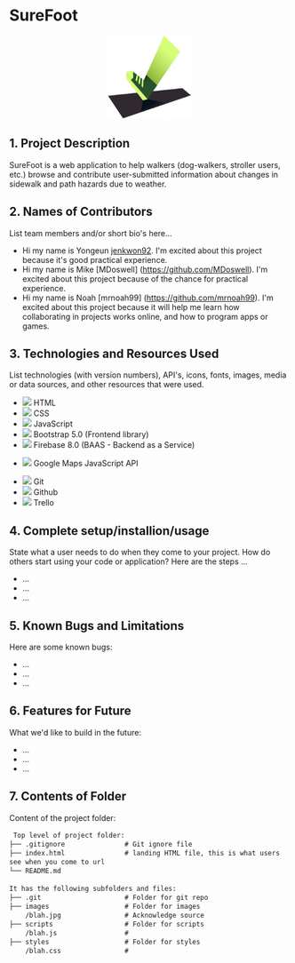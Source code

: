 # SureFoot
<div align="center">
  <a align="center" href="https://github.com/MDoswell/1800_202310_BBY-12">
    <img src="https://github.com/MDoswell/1800_202310_BBY-12/blob/main/images/surefoot_logo.png" alt="Logo" width="150" height="150">
  </a>
</div>

## 1. Project Description
SureFoot is a web application to help walkers (dog-walkers, stroller users, etc.) browse and contribute user-submitted information about changes in sidewalk and path hazards due to weather.

## 2. Names of Contributors
List team members and/or short bio's here... 
* Hi my name is Yongeun [jenkwon92](https://github.com/jenkwon92). I'm excited about this project because it's good practical experience.
* Hi my name is Mike [MDoswell] (https://github.com/MDoswell). I'm excited about this project because of the chance for practical experience.
* Hi my name is Noah [mrnoah99] (https://github.com/mrnoah99). I'm excited about this project because it will help me learn how collaborating in projects works online, and how to program apps or games.
	
## 3. Technologies and Resources Used
List technologies (with version numbers), API's, icons, fonts, images, media or data sources, and other resources that were used.
* <img src="https://img.shields.io/badge/HTML5-v5-E34F26?logo=HTML5"> HTML
* <img src="https://img.shields.io/badge/CSS3-v3-1572B6?logo=CSS3"> CSS
* <img src="https://img.shields.io/badge/javascript-ES6+-F7DF1E?logo=javascript"> JavaScript
* <img src="https://img.shields.io/badge/Bootstrap-v5.0-7952B3?logo=Bootstrap"> Bootstrap 5.0 (Frontend library)
* <img src="https://img.shields.io/badge/firebase-v5.0-23039BE5?logo=firebase"> Firebase 8.0 (BAAS - Backend as a Service)
<!-- * ![Firebase](https://img.shields.io/badge/firebase-%23039BE5.svg?style=for-the-badge&logo=firebase)  -->
* <img src="https://img.shields.io/badge/Google%20Maps%20API?logo=Google Maps API"> Google Maps JavaScript API
<!-- * ![Google Maps API](https://img.shields.io/badge/-Google%20Maps%20API-blue)Google Maps JavaScript API -->
* <img src="http://img.shields.io/badge/-git-black?&logo=git"> Git
* <img src="http://img.shields.io/badge/-github-black?&logo=github"> Github
* <img src="https://img.shields.io/badge/Trello--0052CC?logo=Trello"> Trello


## 4. Complete setup/installion/usage
State what a user needs to do when they come to your project.  How do others start using your code or application?
Here are the steps ...
* ...
* ...
* ...

## 5. Known Bugs and Limitations
Here are some known bugs:
* ...
* ...
* ...

## 6. Features for Future
What we'd like to build in the future:
* ...
* ...
* ...
	
## 7. Contents of Folder
Content of the project folder:

```
 Top level of project folder: 
├── .gitignore               # Git ignore file
├── index.html               # landing HTML file, this is what users see when you come to url
└── README.md

It has the following subfolders and files:
├── .git                     # Folder for git repo
├── images                   # Folder for images
    /blah.jpg                # Acknowledge source
├── scripts                  # Folder for scripts
    /blah.js                 # 
├── styles                   # Folder for styles
    /blah.css                # 



```


